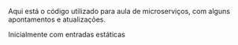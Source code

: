 Aqui está o código utilizado para aula de microserviços, com alguns apontamentos e atualizações.

Inicialmente com entradas estáticas